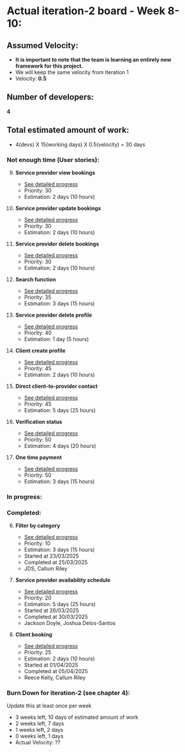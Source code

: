 # Actual iteration-2 board - Week 8-10: 

## Assumed Velocity:
- **It is important to note that the team is learning an entirely new framework for this project.**
- We will keep the same velocity from Iteration 1
- Velocity: **0.5**

## Number of developers:
**4**
## Total estimated amount of work:
- 4(devs) X 15(working days) X 0.5(velocity) = 30 days

### Not enough time (User stories):

9. **Service provider view bookings**
   - [See detailed progress](user_stories/iter3_us_09_sp_view_bookings.md)
   - Priority: 30
   - Estimation: 2 days (10 hours)

10. **Service provider update bookings**
    - [See detailed progress](user_stories/iter3_us_10_sp_update_bookings.md)
    - Priority: 30
    - Estimation: 2 days (10 hours)

11. **Service provider delete bookings**
    - [See detailed progress](user_stories/iter3_us_11_sp_delete_bookings.md)
    - Priority: 30
    - Estimation: 2 days (10 hours)

12. **Search function**
    - [See detailed progress](user_stories/iter3_us_12_client_search.md)
    - Priority: 35
    - Estimation: 3 days (15 hours)

13. **Service provider delete profile**
    - [See detailed progress](user_stories/iter3_us_13_sp_delete_profile.md)
    - Priority: 40 
    - Estimation: 1 day (5 hours)

14. **Client create profile**
    - [See detailed progress](user_stories/iter3_us_14_client_create_profile.md)
    - Priority: 45
    - Estimation: 2 days (10 hours)

15. **Direct client-to-provider contact**
    - [See detailed progress](user_stories/iter3_us_15_direct_client_to_provider_contact.md)
    - Priority: 45
    - Estimation: 5 days (25 hours)

16. **Verification status**
    - [See detailed progress](user_stories/iter3_us_16_verification_status.md)
    - Priority: 50
    - Estimation: 4 days (20 hours)

17. **One time payment**
    - [See detailed progress](user_stories/iter3_us_17_one_time_payment.md)
    - Priority: 50
    - Estimation: 3 days (15 hours)

### In progress:


### Completed:
6. **Filter by category**
    - [See detailed progress](user_stories/iter2_us_06_client_filter_cat.md)
    - Priority: 10
    - Estimation: 3 days (15 hours) 
    - Started at 23/03/2025
    - Completed at 25/03/2025
    - JDS, Callum Riley
7. **Service provider availability schedule**
    - [See detailed progress](user_stories/iter2_us_07_sp_availability_schedule.md)
    - Priority: 20
    - Estimation: 5 days (25 hours)
    - Started at 26/03/2025
    - Completed at 30/03/2025
    - Jackson Doyle, Joshua Delos-Santos

8. **Client booking**
    - [See detailed progress](user_stories/iter2_us_08_client_book_service.md)
    - Priority: 25
    - Estimation: 2 days (10 hours)
    - Started at 01/04/2025
    - Completed at 05/04/2025
    - Reece Kelly, Callum Riley

### Burn Down for iteration-2 (see chapter 4):
Update this at least once per week
* 3 weeks left, 10 days of estimated amount of work 
* 2 weeks left, 7 days
* 1 weeks left, 2 days
* 0 weeks left, 1 days
* Actual Velocity: ??